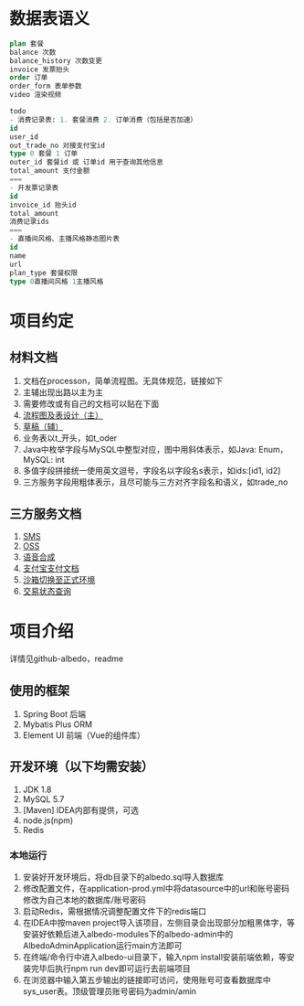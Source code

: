 # 数据表语义
``` sql
plan 套餐
balance 次数
balance_history 次数变更
invoice 发票抬头
order 订单
order_form 表单参数
video 渲染视频

todo 
- 消费记录表: 1. 套餐消费 2. 订单消费（包括是否加速）
id
user_id
out_trade_no 对接支付宝id
type 0 套餐 1 订单
outer_id 套餐id 或 订单id 用于查询其他信息
total_amount 支付金额
===
- 开发票记录表
id
invoice_id 抬头id
total_amount
消费记录ids
===
- 直播间风格、主播风格静态图片表
id
name
url
plan_type 套餐权限
type 0直播间风格 1主播风格
```
# 项目约定

## 材料文档
1. 文档在processon，简单流程图。无具体规范，链接如下
2. 主辅出现出路以主为主
3. 需要修改或有自己的文档可以贴在下面
  1. [流程图及表设计（主）](https://www.processon.com/view/link/5f38bb461e085306e15da3c9)
  2. [草稿（辅）](https://www.processon.com/view/link/5f1d858d637689168e352728)
4. 业务表以t_开头，如t_oder
2. Java中枚举字段与MySQL中整型对应，图中用斜体表示，如Java: Enum，MySQL: int
5. 多值字段拼接统一使用英文逗号，字段名以字段名s表示，如ids:[id1, id2]
6. 三方服务字段用粗体表示，且尽可能与三方对齐字段名和语义，如trade_no

## 三方服务文档
1. [SMS](https://help.aliyun.com/document_detail/102715.html?spm=5176.8195934.1283918.7.39e06a7d3w17Ug#concept-t4w-pcs-ggb)
2. [OSS](https://help.aliyun.com/product/31815.html?spm=5176.10695662.5694434980.7.2f2d36b92lYrEe)
3. [语音合成](https://help.aliyun.com/document_detail/84437.html?spm=5176.12061040.1228750.3.4e724779xH8QRr)
4. [支付宝支付文档](https://opendocs.alipay.com/apis/api_1/alipay.trade.wap.pay#%E5%93%8D%E5%BA%94%E5%8F%82%E6%95%B0)
5. [沙箱切换至正式环境](https://opensupport.alipay.com/support/helpcenter/190/201602483976?ant_source=antsupport)
6. [交易状态查询](https://opensupport.alipay.com/support/helpcenter/194/201602516393?ant_source=antsupport)

# 项目介绍
详情见github-albedo，readme

## 使用的框架
1. Spring Boot 后端
2. Mybatis Plus ORM
3. Element UI 前端（Vue的组件库）

## 开发环境（以下均需安装）
1. JDK 1.8
2. MySQL 5.7
3. [Maven] IDEA内部有提供，可选
4. node.js(npm)
5. Redis

### 本地运行
1. 安装好开发环境后，将db目录下的albedo.sql导入数据库
2. 修改配置文件，在application-prod.yml中将datasource中的url和账号密码修改为自己本地的数据库/账号密码
3. 启动Redis，需根据情况调整配置文件下的redis端口
4. 在IDEA中按maven project导入该项目，左侧目录会出现部分加粗黑体字，等安装好依赖后进入albedo-modules下的albedo-admin中的AlbedoAdminApplication运行main方法即可
5. 在终端/命令行中进入albedo-ui目录下，输入npm install安装前端依赖，等安装完毕后执行npm run dev即可运行去前端项目
6. 在浏览器中输入第五步输出的链接即可访问，使用账号可查看数据库中sys_user表。顶级管理员账号密码为admin/amin
